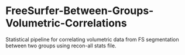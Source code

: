 # FreeSurfer-Between-Groups-Volumetric-Correlations
Statistical pipeline for correlating volumetric data from FS segmentation between two groups using recon-all stats file.
